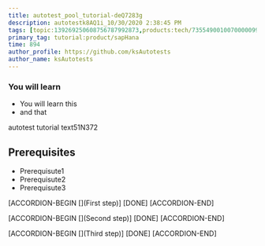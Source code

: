 ```yaml
---
title: autotest_pool_tutorial-deQ7283g
description: autotestk8AQ1i_10/30/2020 2:38:45 PM
tags: [topic:139269250608756787992873,products:tech/73554900100700000996,tutorial:experience/advanced]
primary_tag: tutorial:product/sapHana
time: 894
author_profile: https://github.com/ksAutotests
author_name: ksAutotests
---
```

### You will learn
- You will learn this
- and that

autotest tutorial text51N372

## Prerequisites
- Prerequisute1
- Prerequisute2
- Prerequisute3

[ACCORDION-BEGIN [](First step)]
[DONE]
[ACCORDION-END]

[ACCORDION-BEGIN [](Second step)]
[DONE]
[ACCORDION-END]

[ACCORDION-BEGIN [](Third step)]
[DONE]
[ACCORDION-END]

